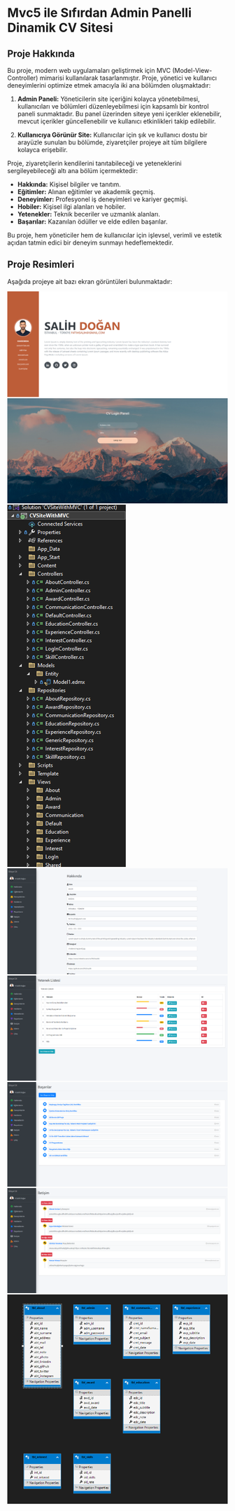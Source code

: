 # Mvc5 ile Sıfırdan Admin Panelli Dinamik CV Sitesi

## Proje Hakkında

Bu proje, modern web uygulamaları geliştirmek için MVC (Model-View-Controller) mimarisi kullanılarak tasarlanmıştır. Proje, yönetici ve kullanıcı deneyimlerini optimize etmek amacıyla iki ana bölümden oluşmaktadır:

1. **Admin Paneli:** Yöneticilerin site içeriğini kolayca yönetebilmesi, kullanıcıları ve bölümleri düzenleyebilmesi için kapsamlı bir kontrol paneli sunmaktadır. Bu panel üzerinden siteye yeni içerikler eklenebilir, mevcut içerikler güncellenebilir ve kullanıcı etkinlikleri takip edilebilir.

2. **Kullanıcıya Görünür Site:** Kullanıcılar için şık ve kullanıcı dostu bir arayüzle sunulan bu bölümde, ziyaretçiler projeye ait tüm bilgilere kolayca erişebilir. 

Proje, ziyaretçilerin kendilerini tanıtabileceği ve yeteneklerini sergileyebileceği altı ana bölüm içermektedir:
- **Hakkında:** Kişisel bilgiler ve tanıtım.
- **Eğitimler:** Alınan eğitimler ve akademik geçmiş.
- **Deneyimler:** Profesyonel iş deneyimleri ve kariyer geçmişi.
- **Hobiler:** Kişisel ilgi alanları ve hobiler.
- **Yetenekler:** Teknik beceriler ve uzmanlık alanları.
- **Başarılar:** Kazanılan ödüller ve elde edilen başarılar.

Bu proje, hem yöneticiler hem de kullanıcılar için işlevsel, verimli ve estetik açıdan tatmin edici bir deneyim sunmayı hedeflemektedir.

## Proje Resimleri
Aşağıda projeye ait bazı ekran görüntüleri bulunmaktadır:

![Ekran Görüntüsü 1](CVSiteWithMVC/ProjectPictures/pic1.png)
![Ekran Görüntüsü 2](CVSiteWithMVC/ProjectPictures/pic2.png)
![Ekran Görüntüsü 3](CVSiteWithMVC/ProjectPictures/pic3.png)
![Ekran Görüntüsü 4](CVSiteWithMVC/ProjectPictures/pic4.png)
![Ekran Görüntüsü 5](CVSiteWithMVC/ProjectPictures/pic5.png)
![Ekran Görüntüsü 6](CVSiteWithMVC/ProjectPictures/pic6.png)
![Ekran Görüntüsü 7](CVSiteWithMVC/ProjectPictures/pic7.png)
![Ekran Görüntüsü 8](CVSiteWithMVC/ProjectPictures/pic8.png)
